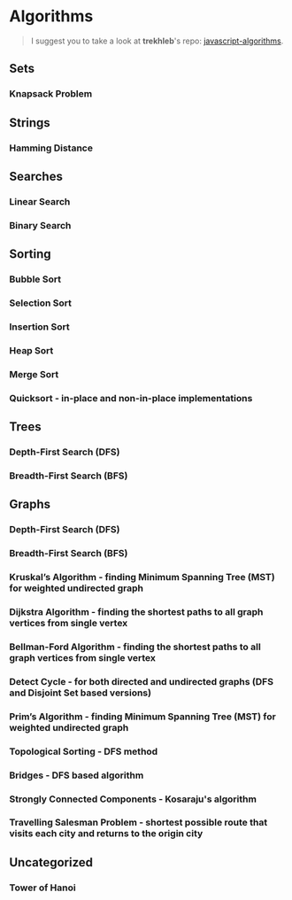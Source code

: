 # Algorithms

> I suggest you to take a look at __trekhleb__'s repo: [javascript-algorithms](https://github.com/trekhleb/javascript-algorithms).

## Sets
### Knapsack Problem

## Strings
### Hamming Distance

## Searches
### Linear Search
### Binary Search

## Sorting
### Bubble Sort
### Selection Sort
### Insertion Sort
### Heap Sort
### Merge Sort
### Quicksort - in-place and non-in-place implementations

## Trees
### Depth-First Search (DFS)
### Breadth-First Search (BFS)

## Graphs
### Depth-First Search (DFS)
### Breadth-First Search (BFS)
### Kruskal’s Algorithm - finding Minimum Spanning Tree (MST) for weighted undirected graph
### Dijkstra Algorithm - finding the shortest paths to all graph vertices from single vertex
### Bellman-Ford Algorithm - finding the shortest paths to all graph vertices from single vertex
### Detect Cycle - for both directed and undirected graphs (DFS and Disjoint Set based versions)
### Prim’s Algorithm - finding Minimum Spanning Tree (MST) for weighted undirected graph
### Topological Sorting - DFS method
### Bridges - DFS based algorithm
### Strongly Connected Components - Kosaraju's algorithm
### Travelling Salesman Problem - shortest possible route that visits each city and returns to the origin city

## Uncategorized
### Tower of Hanoi